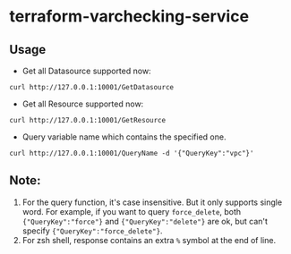 # terraform-varchecking-service

## Usage
- Get all Datasource supported now:

`curl http://127.0.0.1:10001/GetDatasource`

- Get all Resource supported now:

`curl http://127.0.0.1:10001/GetResource`

- Query variable name which contains the specified one.

`curl http://127.0.0.1:10001/QueryName -d '{"QueryKey":"vpc"}'`

## Note:
1. For the query function, it's case insensitive. But it only supports single word. 
For example, if you want to query `force_delete`, both `{"QueryKey":"force"}` and 
`{"QueryKey":"delete"}` are ok, but can't specify `{"QueryKey":"force_delete"}`.
2. For zsh shell, response contains an extra `%` symbol at the end of line.
